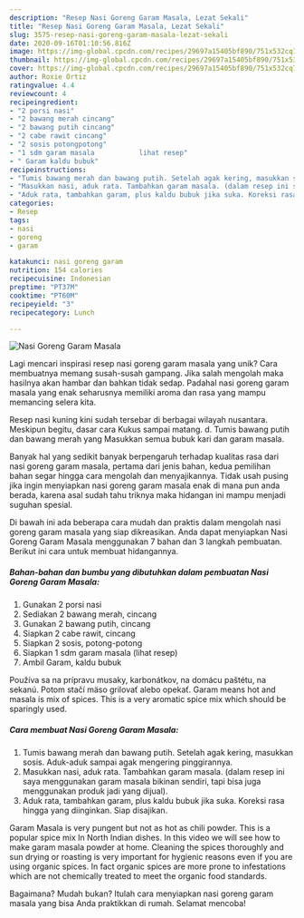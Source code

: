 ```yaml
---
description: "Resep Nasi Goreng Garam Masala, Lezat Sekali"
title: "Resep Nasi Goreng Garam Masala, Lezat Sekali"
slug: 3575-resep-nasi-goreng-garam-masala-lezat-sekali
date: 2020-09-16T01:10:56.816Z
image: https://img-global.cpcdn.com/recipes/29697a15405bf890/751x532cq70/nasi-goreng-garam-masala-foto-resep-utama.jpg
thumbnail: https://img-global.cpcdn.com/recipes/29697a15405bf890/751x532cq70/nasi-goreng-garam-masala-foto-resep-utama.jpg
cover: https://img-global.cpcdn.com/recipes/29697a15405bf890/751x532cq70/nasi-goreng-garam-masala-foto-resep-utama.jpg
author: Roxie Ortiz
ratingvalue: 4.4
reviewcount: 4
recipeingredient:
- "2 porsi nasi"
- "2 bawang merah cincang"
- "2 bawang putih cincang"
- "2 cabe rawit cincang"
- "2 sosis potongpotong"
- "1 sdm garam masala           lihat resep"
- " Garam kaldu bubuk"
recipeinstructions:
- "Tumis bawang merah dan bawang putih. Setelah agak kering, masukkan sosis. Aduk-aduk sampai agak mengering pinggirannya."
- "Masukkan nasi, aduk rata. Tambahkan garam masala. (dalam resep ini saya menggunakan garam masala bikinan sendiri, tapi bisa juga menggunakan produk jadi yang dijual)."
- "Aduk rata, tambahkan garam, plus kaldu bubuk jika suka. Koreksi rasa hingga yang diinginkan. Siap disajikan."
categories:
- Resep
tags:
- nasi
- goreng
- garam

katakunci: nasi goreng garam 
nutrition: 154 calories
recipecuisine: Indonesian
preptime: "PT37M"
cooktime: "PT60M"
recipeyield: "3"
recipecategory: Lunch

---
```



![Nasi Goreng Garam Masala](https://img-global.cpcdn.com/recipes/29697a15405bf890/751x532cq70/nasi-goreng-garam-masala-foto-resep-utama.jpg)

Lagi mencari inspirasi resep nasi goreng garam masala yang unik? Cara membuatnya memang susah-susah gampang. Jika salah mengolah maka hasilnya akan hambar dan bahkan tidak sedap. Padahal nasi goreng garam masala yang enak seharusnya memiliki aroma dan rasa yang mampu memancing selera kita.

Resep nasi kuning kini sudah tersebar di berbagai wilayah nusantara. Meskipun begitu, dasar cara Kukus sampai matang. d. Tumis bawang putih dan bawang merah yang Masukkan semua bubuk kari dan garam masala.

Banyak hal yang sedikit banyak berpengaruh terhadap kualitas rasa dari nasi goreng garam masala, pertama dari jenis bahan, kedua pemilihan bahan segar hingga cara mengolah dan menyajikannya. Tidak usah pusing jika ingin menyiapkan nasi goreng garam masala enak di mana pun anda berada, karena asal sudah tahu triknya maka hidangan ini mampu menjadi suguhan spesial.


Di bawah ini ada beberapa cara mudah dan praktis dalam mengolah nasi goreng garam masala yang siap dikreasikan. Anda dapat menyiapkan Nasi Goreng Garam Masala menggunakan 7 bahan dan 3 langkah pembuatan. Berikut ini cara untuk membuat hidangannya.

<!--inarticleads1-->

##### Bahan-bahan dan bumbu yang dibutuhkan dalam pembuatan Nasi Goreng Garam Masala:

1. Gunakan 2 porsi nasi
1. Sediakan 2 bawang merah, cincang
1. Gunakan 2 bawang putih, cincang
1. Siapkan 2 cabe rawit, cincang
1. Siapkan 2 sosis, potong-potong
1. Siapkan 1 sdm garam masala           (lihat resep)
1. Ambil  Garam, kaldu bubuk


Používa sa na prípravu musaky, karbonátkov, na domácu paštétu, na sekanú. Potom stačí mäso grilovať alebo opekať. Garam means hot and masala is mix of spices. This is a very aromatic spice mix which should be sparingly used. 

<!--inarticleads2-->

##### Cara membuat Nasi Goreng Garam Masala:

1. Tumis bawang merah dan bawang putih. Setelah agak kering, masukkan sosis. Aduk-aduk sampai agak mengering pinggirannya.
1. Masukkan nasi, aduk rata. Tambahkan garam masala. (dalam resep ini saya menggunakan garam masala bikinan sendiri, tapi bisa juga menggunakan produk jadi yang dijual).
1. Aduk rata, tambahkan garam, plus kaldu bubuk jika suka. Koreksi rasa hingga yang diinginkan. Siap disajikan.


Garam Masala is very pungent but not as hot as chili powder. This is a popular spice mix In North Indian dishes. In this video we will see how to make garam masala powder at home. Cleaning the spices thoroughly and sun drying or roasting is very important for hygienic reasons even if you are using organic spices. In fact organic spices are more prone to infestations which are not chemically treated to meet the organic food standards. 

Bagaimana? Mudah bukan? Itulah cara menyiapkan nasi goreng garam masala yang bisa Anda praktikkan di rumah. Selamat mencoba!
